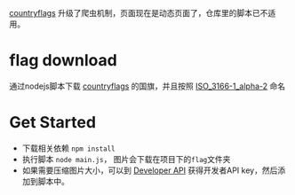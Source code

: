 [countryflags](https://www.countryflags.com/en/) 升级了爬虫机制，页面现在是动态页面了，仓库里的脚本已不适用。

# flag download

通过nodejs脚本下载 [countryflags](https://www.countryflags.com/en/) 的国旗，并且按照 [ISO_3166-1_alpha-2](https://en.wikipedia.org/wiki/ISO_3166-1_alpha-2) 命名

# Get Started

- 下载相关依赖 `npm install`
- 执行脚本 `node main.js`， 图片会下载在项目下的`flag`文件夹
- 如果需要压缩图片大小，可以到 [Developer API](https://tinypng.com/developers) 获得开发者API key，然后添加到脚本中。
